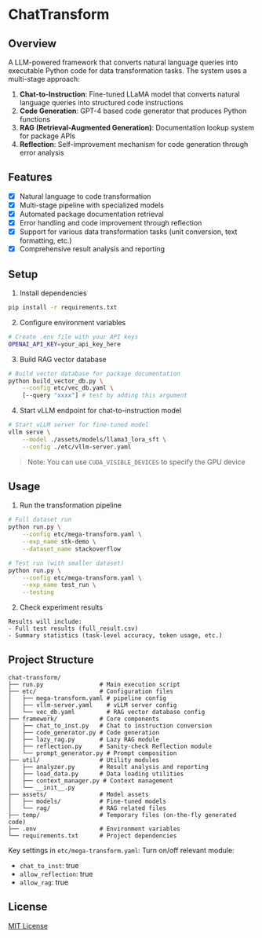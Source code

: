 # ChatTransform

## Overview
A LLM-powered framework that converts natural language queries into executable Python code for data transformation tasks. The system uses a multi-stage approach:

1. **Chat-to-Instruction**: Fine-tuned LLaMA model that converts natural language queries into structured code instructions
2. **Code Generation**: GPT-4 based code generator that produces Python functions
3. **RAG (Retrieval-Augmented Generation)**: Documentation lookup system for package APIs
4. **Reflection**: Self-improvement mechanism for code generation through error analysis

## Features
- [x] Natural language to code transformation
- [x] Multi-stage pipeline with specialized models
- [x] Automated package documentation retrieval
- [x] Error handling and code improvement through reflection
- [x] Support for various data transformation tasks (unit conversion, text formatting, etc.)
- [x] Comprehensive result analysis and reporting

## Setup

1. Install dependencies
```bash
pip install -r requirements.txt
```

2. Configure environment variables
```bash
# Create .env file with your API keys
OPENAI_API_KEY=your_api_key_here
```

3. Build RAG vector database
```bash
# Build vector database for package documentation
python build_vector_db.py \
    --config etc/vec_db.yaml \
    [--query "xxxx"] # test by adding this argument
```

4. Start vLLM endpoint for chat-to-instruction model
```bash
# Start vLLM server for fine-tuned model
vllm serve \
    --model ./assets/models/llama3_lora_sft \
    --config ./etc/vllm-server.yaml
```
> Note: You can use `CUDA_VISIBLE_DEVICES` to specify the GPU device

## Usage

1. Run the transformation pipeline
```bash
# Full dataset run
python run.py \
    --config etc/mega-transform.yaml \
    --exp_name stk-demo \
    --dataset_name stackoverflow

# Test run (with smaller dataset)
python run.py \
    --config etc/mega-transform.yaml \
    --exp_name test_run \
    --testing
```

2. Check experiment results
```
Results will include:
- Full test results (full_result.csv)
- Summary statistics (task-level accuracy, token usage, etc.)
```

## Project Structure
```
chat-transform/
├── run.py                # Main execution script
├── etc/                  # Configuration files
│   ├── mega-transform.yaml # pipeline config
│   ├── vllm-server.yaml    # vLLM server config
│   └── vec_db.yaml         # RAG vector database config
├── framework/            # Core components
│   ├── chat_to_inst.py   # Chat to instruction conversion
│   ├── code_generator.py # Code generation
│   ├── lazy_rag.py       # Lazy RAG module
│   ├── reflection.py     # Sanity-check Reflection module
│   └── prompt_generator.py # Prompt composition
├── util/                 # Utility modules
│   ├── analyzer.py       # Result analysis and reporting
│   ├── load_data.py      # Data loading utilities
│   ├── context_manager.py # Context management
│   └── __init__.py
├── assets/               # Model assets
│   ├── models/           # Fine-tuned models
│   └── rag/              # RAG related files
├── temp/                 # Temporary files (on-the-fly generated code)
├── .env                  # Environment variables
└── requirements.txt      # Project dependencies
```

Key settings in `etc/mega-transform.yaml`:
Turn on/off relevant module:
- `chat_to_inst`: true
- `allow_reflection`: true
- `allow_rag`: true

## License
[MIT License](LICENSE)